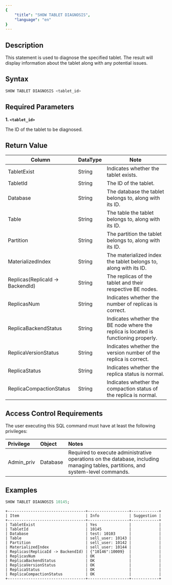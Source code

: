 ```yaml
---
{
    "title": "SHOW TABLET DIAGNOSIS",
    "language": "en"
}
---
```


## Description

This statement is used to diagnose the specified tablet. The result will display information about the tablet along with any potential issues.


## Syntax

```sql
SHOW TABLET DIAGNOSIS <tablet_id>
```

## Required Parameters

**1. `<tablet_id>`**

The ID of the tablet to be diagnosed.

## Return Value

| Column                           | DataType | Note                                                                                |
|----------------------------------|----------|-------------------------------------------------------------------------------------|
| TabletExist                      | String   | Indicates whether the tablet exists.                                                |
| TabletId                         | String   | The ID of the tablet.                                                               |
| Database                         | String   | The database the tablet belongs to, along with its ID.                              |
| Table                            | String   | The table the tablet belongs to, along with its ID.                                 |
| Partition                        | String   | The partition the tablet belongs to, along with its ID.                             |
| MaterializedIndex                | String   | The materialized index the tablet belongs to, along with its ID.                    |
| Replicas(ReplicaId -> BackendId) | String   | The replicas of the tablet and their respective BE nodes.                           |
| ReplicasNum                      | String   | Indicates whether the number of replicas is correct.                                |
| ReplicaBackendStatus             | String   | Indicates whether the BE node where the replica is located is functioning properly. |
| ReplicaVersionStatus             | String   | Indicates whether the version number of the replica is correct.                     |
| ReplicaStatus                    | String   | Indicates whether the replica status is normal.                                     |
| ReplicaCompactionStatus          | String   | Indicates whether the compaction status of the replica is normal.                   |

## Access Control Requirements

The user executing this SQL command must have at least the following privileges:

| Privilege  | Object   | Notes                                                                                                                            |
|:-----------|:---------|:---------------------------------------------------------------------------------------------------------------------------------|
| Admin_priv | Database | Required to execute administrative operations on the database, including managing tables, partitions, and system-level commands. |

## Examples

```sql
SHOW TABLET DIAGNOSIS 10145;
```

```text
+----------------------------------+------------------+------------+
| Item                             | Info             | Suggestion |
+----------------------------------+------------------+------------+
| TabletExist                      | Yes              |            |
| TabletId                         | 10145            |            |
| Database                         | test: 10103      |            |
| Table                            | sell_user: 10143 |            |
| Partition                        | sell_user: 10142 |            |
| MaterializedIndex                | sell_user: 10144 |            |
| Replicas(ReplicaId -> BackendId) | {"10146":10009}  |            |
| ReplicasNum                      | OK               |            |
| ReplicaBackendStatus             | OK               |            |
| ReplicaVersionStatus             | OK               |            |
| ReplicaStatus                    | OK               |            |
| ReplicaCompactionStatus          | OK               |            |
+----------------------------------+------------------+------------+
```